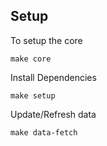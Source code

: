 ## Setup
To setup the core
```
make core
```
Install Dependencies
```
make setup
```
Update/Refresh data
```
make data-fetch
```